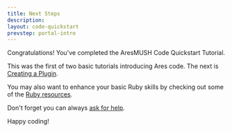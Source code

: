 ```yaml
---
title: Next Steps
description:
layout: code-quickstart
prevstep: portal-intro
---
```


Congratulations!  You've completed the AresMUSH Code Quickstart Tutorial.  

This was the first of two basic tutorials introducing Ares code.  The next is [Creating a Plugin](/tutorials/code/create-plugin).

You may also want to enhance your basic Ruby skills by checking out some of the [Ruby resources](/tutorials/code/ruby).

Don't forget you can always [ask for help](/feedback). 

Happy coding!